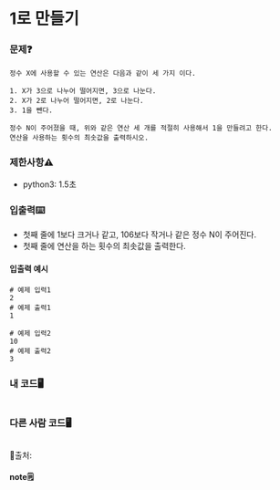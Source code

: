 # 1로 만들기

### 문제❓
```
정수 X에 사용할 수 있는 연산은 다음과 같이 세 가지 이다.

1. X가 3으로 나누어 떨어지면, 3으로 나눈다.
2. X가 2로 나누어 떨어지면, 2로 나눈다.
3. 1을 뺀다.

정수 N이 주어졌을 때, 위와 같은 연산 세 개를 적절히 사용해서 1을 만들려고 한다. 
연산을 사용하는 횟수의 최솟값을 출력하시오.
```

### 제한사항⚠️
* python3: 1.5초

### 입출력⌨️
* 첫째 줄에 1보다 크거나 같고, 106보다 작거나 같은 정수 N이 주어진다.
* 첫째 줄에 연산을 하는 횟수의 최솟값을 출력한다.

#### 입출력 예시
```
# 예제 입력1
2
# 예제 출력1
1

# 예제 입력2
10
# 예제 출력2
3
```

### 내 코드🖥️
```

```

### 다른 사람 코드🖥️
```

```
🔗출처:

#### note🗒️
>
